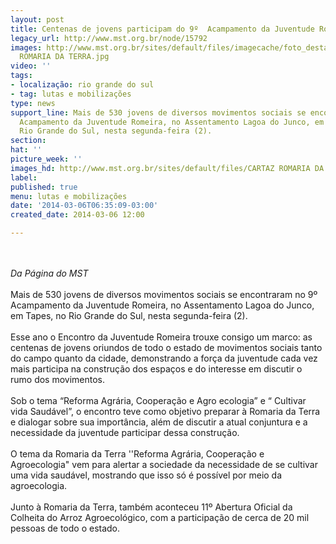 ```yaml
---
layout: post
title: Centenas de jovens participam do 9º  Acampamento da Juventude Romeira
legacy_url: http://www.mst.org.br/node/15792
images: http://www.mst.org.br/sites/default/files/imagecache/foto_destaque/CARTAZ
  ROMARIA DA TERRA.jpg
video: ''
tags:
- localização: rio grande do sul
- tag: lutas e mobilizações
type: news
support_line: Mais de 530 jovens de diversos movimentos sociais se encontraram no  9º&nbsp;
  Acampamento da Juventude Romeira, no Assentamento Lagoa do Junco, em  Tapes, no
  Rio Grande do Sul, nesta segunda-feira (2).
section: 
hat: ''
picture_week: ''
images_hd: http://www.mst.org.br/sites/default/files/CARTAZ ROMARIA DA TERRA.jpg
label: 
published: true
menu: lutas e mobilizações
date: '2014-03-06T06:35:09-03:00'
created_date: 2014-03-06 12:00

---
```

<p><br><em><br>Da Página do&nbsp;MST</em><br><br>Mais de 530 jovens de diversos movimentos sociais se encontraram no 9º&nbsp; Acampamento da Juventude Romeira, no Assentamento Lagoa do Junco, em Tapes, no Rio Grande do Sul, nesta segunda-feira (2).<br><br>Esse ano o Encontro da Juventude Romeira trouxe consigo um marco: as centenas de jovens oriundos de todo o estado de movimentos sociais tanto do campo quanto da cidade, demonstrando a força da juventude cada vez mais participa na construção dos espaços e do interesse em discutir o rumo dos movimentos.<br><br>Sob o tema “Reforma Agrária, Cooperação e Agro ecologia” e “ Cultivar vida Saudável”, o encontro teve como objetivo preparar à Romaria da Terra e dialogar sobre sua importância, além de discutir a atual conjuntura e a necessidade da juventude participar dessa construção. <br><br>O tema da Romaria da Terra ''Reforma Agrária, Cooperação e Agroecologia" vem para alertar a sociedade da necessidade de se cultivar uma vida saudável, mostrando que isso só é possível por meio da agroecologia.<br><br>Junto à Romaria da Terra, também aconteceu 11º Abertura Oficial da Colheita do Arroz Agroecológico, com a participação de cerca de 20 mil pessoas de todo o estado.</p><p>&nbsp;</p><p><br>&nbsp;</p>
